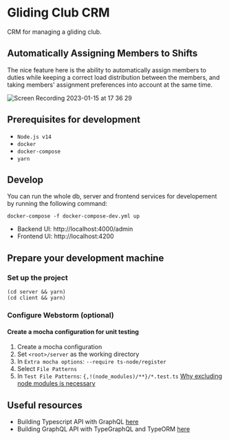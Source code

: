 # Gliding Club CRM

CRM for managing a gliding club.

## Automatically Assigning Members to Shifts
The nice feature here is the ability to automatically assign members to duties while keeping a correct load distribution between the members, and taking members' assignment preferences into account at the same time.

![Screen Recording 2023-01-15 at 17 36 29](https://user-images.githubusercontent.com/17769668/212550670-f974eccf-66f8-468a-834d-84fee9ab42d9.gif)

## Prerequisites for development
- `Node.js v14`
- `docker`
- `docker-compose`
- `yarn`

## Develop

You can run the whole db, server and frontend services for developement by
running the following command:

```shell
docker-compose -f docker-compose-dev.yml up
```

* Backend UI: http://localhost:4000/admin
* Frontend UI: http://localhost:4200

## Prepare your development machine

### Set up the project

```shell
(cd server && yarn)
(cd client && yarn)
```

### Configure Webstorm (optional)

#### Create a mocha configuration for unit testing
1. Create a mocha configuration
2. Set `<root>/server` as the working directory
3. In `Extra mocha options`: `--require ts-node/register`
4. Select `File Patterns`
5. In `Test File Patterns`: `{,!(node_modules)/**}/*.test.ts` [Why excluding node modules is necessary](https://stackoverflow.com/questions/67374553/syntaxerror-cannot-use-import-statement-outside-a-module-error-is-thrown-while/67820331#67820331)

## Useful resources
- Building Typescript API with GraphQL [here](https://www.takeshape.io/articles/how-to-use-typescript-with-graphql/)
- Building GraphQL API with TypeGraphQL and TypeORM [here](https://blog.logrocket.com/how-build-graphql-api-typegraphql-typeorm/)


